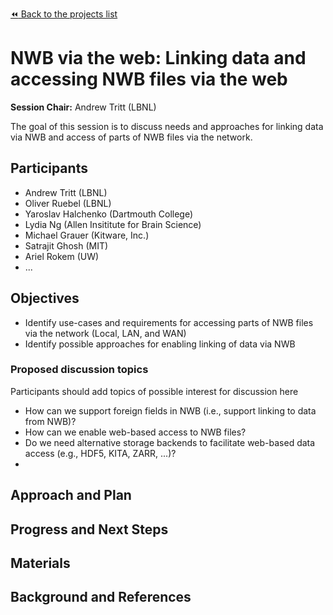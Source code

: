 [:rewind: Back to the projects list](../BREAKOUTS.md)

<!-- For information on how to write GitHub .md files see https://guides.github.com/features/mastering-markdown/ -->

# NWB via the web: Linking data and accessing NWB files via the web

**Session Chair:** Andrew Tritt (LBNL)

The goal of this session is to discuss needs and approaches for linking data via NWB and access of parts of NWB files via the network.

## Participants

* Andrew Tritt (LBNL)
* Oliver Ruebel (LBNL)
* Yaroslav Halchenko (Dartmouth College)
* Lydia Ng (Allen Insititute for Brain Science)
* Michael Grauer (Kitware, Inc.)
* Satrajit Ghosh (MIT)
* Ariel Rokem (UW)
* ...

## Objectives

* Identify use-cases and requirements for accessing parts of NWB files via the network (Local, LAN, and WAN)
* Identify possible approaches for enabling linking of data via NWB

### Proposed discussion topics

Participants should add topics of possible interest for discussion here

* How can we support foreign fields in NWB (i.e., support linking to data from NWB)?
* How can we enable web-based access to NWB files?
* Do we need alternative storage backends to facilitate web-based data access (e.g., HDF5, KITA, ZARR, ...)?
*

## Approach and Plan

<!-- 1. Describe the steps of your planned approach to reach the objectives.-->
<!-- 1. ... -->
<!-- 1. ... -->

## Progress and Next Steps

<!--Populate this section as you are making progress before/during/after the hackathon-->
<!--Describe the progress you have made on the project,e.g., which objectives you have achieved and how.-->
<!--Describe the next steps you are planing to take to complete the project.-->

## Materials

<!--If available add links to the materials relevant to the project, e.g., the code generated for the project or data used-->
<!--If available add pictures and links to videos that demonstrate what has been accomplished.-->
<!--![Description of picture](Example2.jpg)-->

## Background and References

<!--Use this space for information that may help people better understand your project, like links to papers, source code, or data ,e.g:-->
<!-- - Source code: https://github.com/YourUser/YourRepository -->
<!-- - Documentation: https://link.to.docs -->
<!-- - Test data: https://link.to.test.data -->

